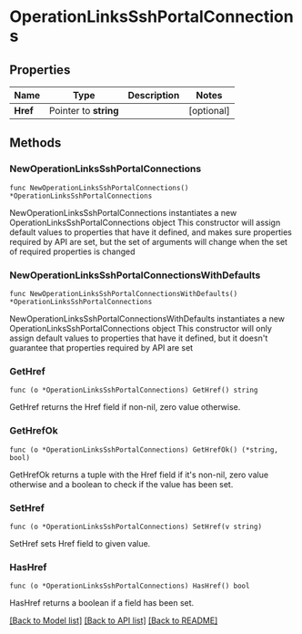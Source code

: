 # OperationLinksSshPortalConnections

## Properties

Name | Type | Description | Notes
------------ | ------------- | ------------- | -------------
**Href** | Pointer to **string** |  | [optional] 

## Methods

### NewOperationLinksSshPortalConnections

`func NewOperationLinksSshPortalConnections() *OperationLinksSshPortalConnections`

NewOperationLinksSshPortalConnections instantiates a new OperationLinksSshPortalConnections object
This constructor will assign default values to properties that have it defined,
and makes sure properties required by API are set, but the set of arguments
will change when the set of required properties is changed

### NewOperationLinksSshPortalConnectionsWithDefaults

`func NewOperationLinksSshPortalConnectionsWithDefaults() *OperationLinksSshPortalConnections`

NewOperationLinksSshPortalConnectionsWithDefaults instantiates a new OperationLinksSshPortalConnections object
This constructor will only assign default values to properties that have it defined,
but it doesn't guarantee that properties required by API are set

### GetHref

`func (o *OperationLinksSshPortalConnections) GetHref() string`

GetHref returns the Href field if non-nil, zero value otherwise.

### GetHrefOk

`func (o *OperationLinksSshPortalConnections) GetHrefOk() (*string, bool)`

GetHrefOk returns a tuple with the Href field if it's non-nil, zero value otherwise
and a boolean to check if the value has been set.

### SetHref

`func (o *OperationLinksSshPortalConnections) SetHref(v string)`

SetHref sets Href field to given value.

### HasHref

`func (o *OperationLinksSshPortalConnections) HasHref() bool`

HasHref returns a boolean if a field has been set.


[[Back to Model list]](../README.md#documentation-for-models) [[Back to API list]](../README.md#documentation-for-api-endpoints) [[Back to README]](../README.md)


